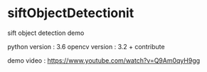# siftObjectDetectionit
sift object detection demo

python version : 3.6
opencv version : 3.2 + contribute

demo video : https://www.youtube.com/watch?v=Q9Am0qyH9gg
